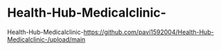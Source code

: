 # Health-Hub-Medicalclinic-



Health-Hub-Medicalclinic-https://github.com/pavi1592004/Health-Hub-Medicalclinic-/upload/main
